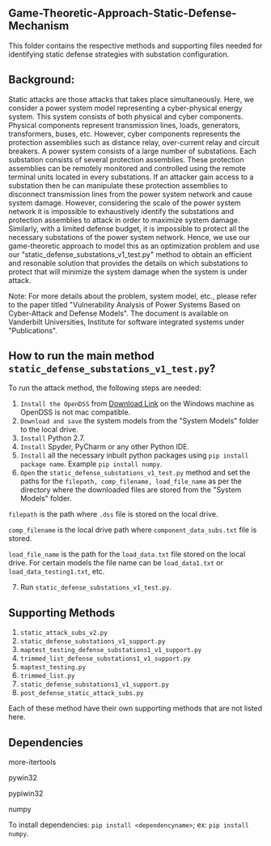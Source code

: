 ## Game-Theoretic-Approach-Static-Defense-Mechanism

This folder contains the respective methods and supporting files needed for identifying static defense strategies with substation configuration.

## Background: 
Static attacks are those attacks that takes place simultaneously. Here, we consider a power system model representing a cyber-physical
energy system. This system consists of both physical and cyber components. Physical components represent transmission lines, loads, generators, transformers, buses, etc. However, cyber components represents the protection assemblies such as distance relay, over-current relay and circuit breakers. A power system consists of a large number of substations. Each substation consists of several protection assemblies. These protection assemblies can be remotely monitored and controlled using the remote terminal units located in every substations. If an attacker gain access to a substation then he can manipulate these protection assemblies to disconnect transmission lines from the power system network and cause system damage. However, considering the scale of the power system network it is impossible to exhaustively identify the substations and protection assemblies to attack in order to maximize system damage. Similarly, with a limited defense budget, it is impossible to protect all the necessary substations of the power system network. Hence, we use our game-theoretic approach to model this as an optimization problem and use our "static_defense_substations_v1_test.py" method to obtain an efficient and resonable solution that provides the details on which substations to protect that will minimize the system damage when the system is under attack. 

Note: For more details about the problem, system model, etc., please refer to the paper titled "Vulnerability Analysis of Power Systems Based on Cyber-Attack and Defense Models". 
The document is available on Vanderbilt Universities, Institute for software integrated systems under "Publications".

## How to run the main method `static_defense_substations_v1_test.py`?
  
To run the attack method, the following steps are needed:
1. `Install the OpenDSS` from  [Download Link](https://sourceforge.net/projects/electricdss/#Link) on the Windows machine as OpenDSS is not mac compatible.
2. `Download and save` the system models from the "System Models" folder to the local drive. 
3. `Install` Python 2.7.
4. `Install` Spyder, PyCharm or any other Python IDE.
5. `Install` all the necessary inbuilt python packages using `pip install package name`. Example `pip install numpy`.
6. `Open` the `static_defense_substations_v1_test.py` method and set the paths for the `filepath, comp_filename, load_file_name` as per the 
directory where the downloaded files are stored from the "System Models" folder. 

`filepath` is the path where `.dss` file is stored on the local drive.

`comp_filename` is the local drive path where `component_data_subs.txt` file is stored.

`load_file_name` is the path for the `load_data.txt` file stored on the local drive. For certain models the file name can be `load_data1.txt` or `load_data_testing1.txt`, etc.

7. Run `static_defense_substations_v1_test.py`.

## Supporting Methods 
1. `static_attack_subs_v2.py`
2. `static_defense_substations_v1_support.py`
3. `maptest_testing_defense_substations1_v1_support.py`
4. `trimmed_list_defense_substations1_v1_support.py`
5. `maptest_testing.py`
6. `trimmed_list.py`
7. `static_defense_substations1_v1_support.py`
8. `post_defense_static_attack_subs.py`

Each of these method have their own supporting methods that are not listed here.

## Dependencies
more-itertools 

pywin32

pypiwin32

numpy

To install dependencies: `pip install <dependencyname>`; ex: `pip install numpy`.
